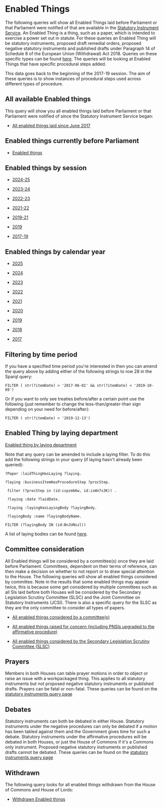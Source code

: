 # Enabled Things

The following queries will show all Enabled Things laid before Parliament or that Parliament were notified of that are available in the [Statutory Instrument Service](https://statutoryinstruments.parliament.uk/). An Enabled Thing is a thing, such as a paper, which is intended to exercise a power set out in statute. For these queries an Enabled Thing will be statutory instruments, proposed draft remedial orders, proposed negative statutory instruments and published drafts under Paragraph 14 of Schedule 8 of the European Union (Withdrawal) Act 2018. Queries on these specific types can be found [here](https://ukparliament.github.io/ontologies/procedure/meta/queries/). The queries will be looking at Enabled Things that have specific procedural steps added.

This data goes back to the beginning of the 2017-19 session. The aim of these queries is to show instances of procedural steps used across different types of procedure.


## All available Enabled things

This query will show you all enabled things laid before Parliament or that Parliament were notified of since the Statutory Instrument Service began:

* <a href="https://api.parliament.uk/s/1e35d3fd">All enabled things laid since June 2017</a>

## Enabled things currently before Parliament

* [Enabled things](https://api.parliament.uk/s/653d8877)  

## Enabled things by session

* <a href="https://api.parliament.uk/s/249c8780">2024-25</a>

* <a href="https://api.parliament.uk/s/34fe47a0">2023-24</a>

* <a href="https://api.parliament.uk/s/16821f90">2022-23</a>

* <a href="https://api.parliament.uk/s/e32926e3">2021-22</a>

* <a href="https://api.parliament.uk/s/db648fb5">2019-21</a>

* <a href="https://api.parliament.uk/s/d037704a">2019</a>

* <a href="https://api.parliament.uk/s/b2afe854">2017-19</a>

## Enabled things by calendar year

* <a href="https://api.parliament.uk/s/63884990">2025</a>

* <a href="https://api.parliament.uk/s/042015a8">2024</a>

* <a href="https://api.parliament.uk/s/fc446ac6">2023</a>

* <a href="https://api.parliament.uk/s/10eff5cd">2022</a>

* <a href="https://api.parliament.uk/s/f60179eb">2021</a>

* <a href="https://api.parliament.uk/s/2d9682cc">2020</a>

* <a href="https://api.parliament.uk/s/4fd066d8">2019</a>

* <a href="https://api.parliament.uk/s/bdf78684">2018</a>

* <a href="https://api.parliament.uk/s/d6a07b1f">2017</a>

## Filtering by time period

If you have a specified time period you're interested in then you can amend the query above by adding either of the following strings to row 28 in the Sparql query:

    FILTER ( str(?itemDate) > '2017-06-01' && str(?itemDate) < '2019-10-09') 

Or if you want to only see treaties before/after a certain point use the following (just remember to change the less-than/greater-than sign depending on your need for before/after):

    FILTER ( str(?itemDate) > '2019-12-13')
	
## Enabled Thing by laying department

[Enabled thing by laying department](layings)	

Note that any query can be amended to include a laying filter. To do this add the following strings in your query (if laying hasn't already been queried):

	?Paper :laidThingHasLaying ?laying.
	
	?laying :businessItemHasProcedureStep ?procStep.
	
	 filter (?procStep in (id:cspzmb6w, id:isWn7s3K)) .
	 
	 ?laying :date ?laidDate.
	 
	 ?laying :layingHasLayingBody ?layingBody.
	 
	 ?layingBody :name ?layingBodyName. 
	 
    FILTER (?layingBody IN (id:BnJUNszl))
	
A list of laying bodies can be found [here](https://api.parliament.uk/query/resource?uri=https%3A%2F%2Fid.parliament.uk%2Fschema%2FLayingBody). 

## Committee consideration

All Enabled things will be considered by a committee(s) once they are laid before Parliament. Committees, dependent on their terms of reference, can then make a decision on whether to not report or to draw special attention to the House. The following queries will show all enabled things considered by committee. Note in the results that some enabled things may appear twice, this is because some get considered by multiple committees such as all SIs laid before both Houses will be considered by the Secondary Legislation Scrutiny Committee (SLSC) and the Joint Committee on Statutory Instruments (JCSI). There is also a specific query for the SLSC as they are the only committee to consider all types of papers. 

* <a href="https://api.parliament.uk/s/dbd1ad7b">All enabled things considered by a committee(s)</a>

* <a href="https://api.parliament.uk/s/9ee05c4d">All enabled things raised for concern (including PNSIs upgraded to the affirmative procedure)</a>

* <a href="https://api.parliament.uk/s/b504f833">All enabled things considered by the Secondary Legislation Scrutiny Committee (SLSC)</a>

## Prayers

Members in both Houses can table prayer motions in order to object or raise an issue with a workpackaged thing. This applies to all statutory instruments but not proposed negative statutory instruments or published drafts. Prayers can be fatal or non-fatal. These queries can be found on the [statutory instruments query page](https://ukparliament.github.io/ontologies/procedure/meta/queries/instrument-types/statutory-instruments/motions)



## Debates 

Statutory instruments can both be debated in either House. Statutory instruments under the negative procedures can only be debated if a motion has been tabled against them and the Government gives time for such a debate. Statutory instruments under the affirmative procedures will be debated in both Houses, or just the House of Commons if it's a Commons only instrument. Proposed negative statutory instruments or published drafts cannot be debated. These queries can be found on the [statutory instruments query page](https://ukparliament.github.io/ontologies/procedure/meta/queries/instrument-types/statutory-instruments/debates)


## Withdrawn 

The following query looks for all enabled things withdrawn from the House of Commons and House of Lords:

* <a href="https://api.parliament.uk/s/bd91516e">Withdrawn Enabled things</a>
